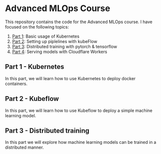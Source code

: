 # Advanced MLOps Course

This repository contains the code for the Advanced MLOps course. I have focused on the following topics:

1. [Part 1](1_k8s/): Basic usage of Kubernetes
2. [Part 2](2_k8s_kubeflow/): Setting up piplelines with kubeFlow
3. [Part 3](3_distributed_training/): Distributed training with pytorch & tensorflow
4. [Part 4](4_hosting/): Serving models with Cloudflare Workers

## Part 1 - Kubernetes

In this part, we will learn how to use Kubernetes to deploy docker containers.

## Part 2 - Kubeflow

In this part, we will learn how to use Kubeflow to deploy a simple machine learning model.

## Part 3 - Distributed training

In this part we will explore how machine learning models can be trained in a distributed manner.
